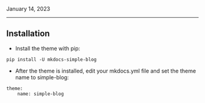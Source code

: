January 14, 2023

---

## Installation

- Install the theme with pip:

```
pip install -U mkdocs-simple-blog
```

- After the theme is installed, edit your mkdocs.yml file and set the theme name to simple-blog:

```
theme:
    name: simple-blog
```


